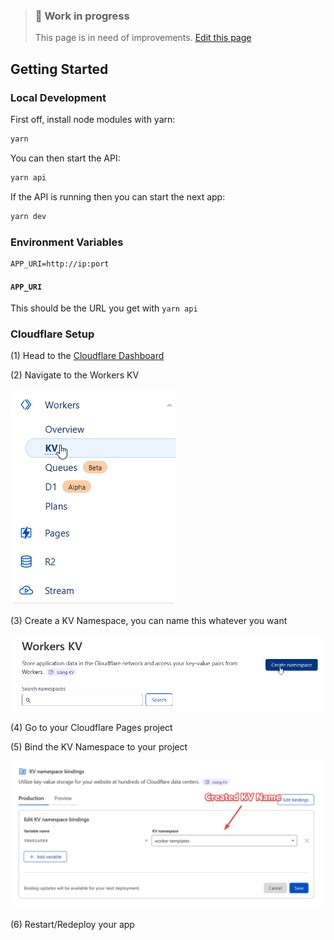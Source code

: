 > ### 🚧 Work in progress
> This page is in need of improvements. [Edit this page](https://github.com/antouto/form-builder/blob/master/setup.md#L2)

## Getting Started
### Local Development
First off, install node modules with yarn:

```bash
yarn
```

You can then start the API:

```bash
yarn api
```

If the API is running then you can start the next app:

```bash
yarn dev
```

### Environment Variables
```
APP_URI=http://ip:port
```

#### `APP_URI`
This should be the URL you get with `yarn api`

### Cloudflare Setup
(1) Head to the [Cloudflare Dashboard](https://dash.cloudflare.com/)

(2) Navigate to the Workers KV

![](/media/cloudflare_menu.png)

(3) Create a KV Namespace, you can name this whatever you want

![](/media/cloudflare_worker_kv.png)

(4) Go to your Cloudflare Pages project

(5) Bind the KV Namespace to your project

![](/media/cloudflare_bind_kv.png)

(6) Restart/Redeploy your app